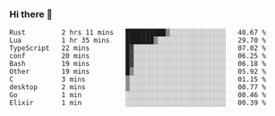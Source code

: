 ### Hi there 👋
<!--START_SECTION:waka-->

```text
Rust         2 hrs 11 mins   ██████████▒░░░░░░░░░░░░░░   40.67 %
Lua          1 hr 35 mins    ███████▒░░░░░░░░░░░░░░░░░   29.70 %
TypeScript   22 mins         █▓░░░░░░░░░░░░░░░░░░░░░░░   07.02 %
conf         20 mins         █▓░░░░░░░░░░░░░░░░░░░░░░░   06.25 %
Bash         19 mins         █▓░░░░░░░░░░░░░░░░░░░░░░░   06.18 %
Other        19 mins         █▒░░░░░░░░░░░░░░░░░░░░░░░   05.92 %
C            3 mins          ▒░░░░░░░░░░░░░░░░░░░░░░░░   01.15 %
desktop      2 mins          ▒░░░░░░░░░░░░░░░░░░░░░░░░   00.77 %
Go           1 min           ░░░░░░░░░░░░░░░░░░░░░░░░░   00.46 %
Elixir       1 min           ░░░░░░░░░░░░░░░░░░░░░░░░░   00.39 %
```

<!--END_SECTION:waka-->

<!--
**YoganshSharma/YoganshSharma** is a ✨ _special_ ✨ repository because its `README.md` (this file) appears on your GitHub profile.

Here are some ideas to get you started:

- 🔭 I’m currently working on ...
- 🌱 I’m currently learning ...
- 👯 I’m looking to collaborate on ...
- 🤔 I’m looking for help with ...
- 💬 Ask me about ...
- 📫 How to reach me: ...
- 😄 Pronouns: ...
- ⚡ Fun fact: ...
-->
